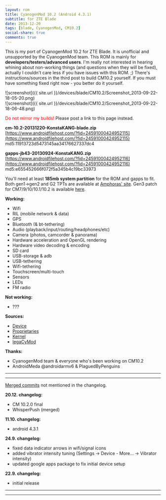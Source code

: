 ```yaml
---
layout: rom
title: CyanogenMod 10.2 (Android 4.3.1)
subtitle: for ZTE Blade
date: 2013-12-20
tags: [blade, CyanogenMod, CM10.2]
social-share: true
comments: true
---
```


This is my port of CyanogenMod 10.2 for ZTE Blade. It is unofficial and unsupported by the CyanogenMod team. This ROM is mainly for **developers/testers/advanced users**. I'm really not interested in hearing whining about non-working things (and questions when they will be fixed), actually I couldn't care less if you have issues with this ROM. ;) There's instructions/sources in the third post to build CM10.2 yourself. If you must have something fixed right now - you better do it yourself.

![screenshot]({{ site.url }}/devices/blade/CM10.2/Screenshot_2013-09-22-18-05-20.png)  
![screenshot]({{ site.url }}/devices/blade/CM10.2/Screenshot_2013-09-22-18-06-48.png)

<span style="color:#FF0000;">Do not mirror my builds!</span> Please post a link to this page instead.

**cm-10.2-20131220-KonstaKANG-blade.zip**  
[https://www.androidfilehost.com/?fid=24591000424952115](https://www.androidfilehost.com/?fid=24591000424952115)  
md5:11913723d5473145aa34176627337dc4

**gapps-jb43-20130924-KonstaKANG.zip**  
[https://www.androidfilehost.com/?fid=24591000424952116](https://www.androidfilehost.com/?fid=24591000424952116)  
md5:e655452666f072f5a345b4c19bc33973

You'll need at least **185mb system partition** for the ROM and gapps to fit. Both gen1->gen2 and G2 TPTs are available at [Amphoras' site](http://amphoras.co.uk/index.php/downloads/blade-tpts). Gen3 patch for CM7/9/10/10.1/10.2 is available [here](https://www.androidfilehost.com/?fid=24591000424952119).

**Working:**

- Wifi
- RIL (mobile network & data)
- GPS
- Bluetooth (& bt-tethering)
- Audio (playback/input/routing/headphones/etc)
- Camera (photos, camcorder & panorama)
- Hardware acceleration and OpenGL rendering
- Hardware video decoding & encoding
- SD card
- USB-storage & adb
- USB-tethering
- Wifi-tethering
- Touchscreen/multi-touch
- Sensors
- LEDs
- FM radio

**Not working:**

- ???

**Sources:**

- [Device](https://github.com/KonstaT/android_device_zte_blade/tree/cm-10.2)
- [Proprietaries](https://github.com/KonstaT/proprietary_vendor_zte/tree/cm-10.2)
- [Kernel](https://github.com/KonstaT/zte-kernel-msm7x27/tree/cm-10-2)
- [legaCyMod](https://github.com/legaCyMod)

**Thanks:**

- CyanogenMod team & everyone who's been working on CM10.2
- AndroidMeda @androidarmv6 & PlaguedByPenguins

----
----

[Merged commits](https://review.cyanogenmod.org/#/q/status:merged++branch:cm-10.2+-project:%255E.*device.*+-project:%255E.*kernel.*,n,z) not mentioned in the changelog.

**20.12. changelog:**

- CM 10.2.0 final
- WhisperPush (merged)

**11.10. changelog:**

- android 4.3.1

**24.9. changelog:**

- fixed data indicator arrows in wifi/signal icons
- added vibrator intensity tuning (Settings -> Device - More... -> Vibrator intensity)
- updated google apps package to fix initial device setup

**22.9. changelog:**

- initial release

----
----
